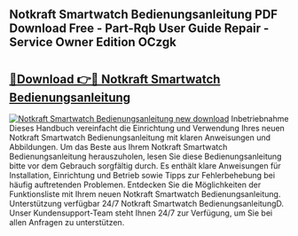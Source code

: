 ## Notkraft Smartwatch Bedienungsanleitung PDF Download Free - Part-Rqb User Guide Repair - Service Owner Edition OCzgk

# <h2><a href="http://df3hk1.blite.top/?on=Notkraft+Smartwatch+Bedienungsanleitung">🔗Download 👉🔴 Notkraft Smartwatch Bedienungsanleitung</a></h2>

[![Notkraft Smartwatch Bedienungsanleitung new download](https://i.imgur.com/lujVjoI.png)](http://df3hk1.blite.top/?on=Notkraft+Smartwatch+Bedienungsanleitung)
Inbetriebnahme Dieses Handbuch vereinfacht die Einrichtung und Verwendung Ihres neuen Notkraft Smartwatch Bedienungsanleitung mit klaren Anweisungen und Abbildungen. Um das Beste aus Ihrem Notkraft Smartwatch Bedienungsanleitung herauszuholen, lesen Sie diese Bedienungsanleitung bitte vor dem Gebrauch sorgfältig durch. Es enthält klare Anweisungen für Installation, Einrichtung und Betrieb sowie Tipps zur Fehlerbehebung bei häufig auftretenden Problemen. Entdecken Sie die Möglichkeiten der Funktionsliste mit Ihrem neuen Notkraft Smartwatch Bedienungsanleitung. Unterstützung verfügbar 24/7 Notkraft Smartwatch BedienungsanleitungD. Unser Kundensupport-Team steht Ihnen 24/7 zur Verfügung, um Sie bei allen Anfragen zu unterstützen.
